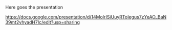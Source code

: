 Here goes the presentation

https://docs.google.com/presentation/d/14MoIrISiUuyRToIegus7zYeAO_BaN39mt2vhyadH7Ic/edit?usp=sharing
